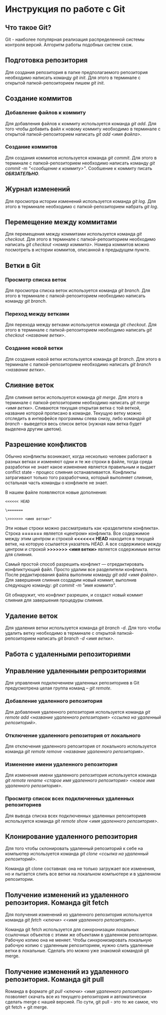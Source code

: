 # Инструкция по работе с Git

## Что такое Git?
Git - наиболее популярная реализация распределенной системы контроля версий. Алгоритм работы подобных систем схож.

## Подготовка репозитория
Для создания репозитория в папке предполагаемого репозитория необходимо написать команду *git init*. Для этого в терминале с открытой папкой-репозиторием пишем *git init*.

## Создание коммитов

### Добавление файлов к коммиту
Для добавления файлов к коммиту используется команда *git add*. Для того чтобы добавить файл к новому коммиту необходимо в терминале с открытой папкой-репозиторием написать *git add <имя файла>*.

### Создание коммитов
Для создания коммитов используется команда *git commit*. Для этого в терминале с папкой-репозиторием необходимо написать команду *git commit -m "<сообщение к коммиту>"*. Сообшение к коммиту писать ***ОБЯЗАТЕЛЬНО***.

## Журнал изменений
Для просмотра истории изменений используется команда *git log*. Для этого в терминале необходимо с папкой-репозиторием набрать *git log*.

## Перемещение между коммитами
Для перемещения между коммитами используется команда *git checkout*. Для этого в терминале с папкой-репозиторием необходимо написать *git checkout <номер коммита>*. Номера коммитов можно посмотреть в истории коммитов, описанной в предыдущем пункте.

## Ветки в Git

### Просмотр списка веток
Для просмотра списка веток используется команда *git branch*. Для этого в терминале с папкой-репозиторием необходимо написать команду *git branch*.

### Переход между ветками
Для перехода между ветками используется команда *git checkout*. Для этого в терминале с папкой-репозиторием необходимо написать *git checkout <название ветки>*.

### Создание новой ветки
Для создания новой ветки используется команда *git branch*. Для этого в терминале с папкой-репозиторием необходимо написать *git branch <название ветки>*.

## Слияние веток 
Для слияния веток используется команда *git merge*. Для этого в терминале с папкой-репозиторием необходимо написать *git merge <имя ветки>*. Сливаются текущая открытая ветка с той веткой, название которой прописано в команде. Текущую ветку можно отследить в интерфейсе программы слева снизу, либо командой *git branch* - выведется весь список веток (нужная нам ветка будет выделена другим цветом).

## Разрешение конфликтов
Обычно конфликты возникают, когда несколько человек работают в разных ветках и изменяют одни и те же строки в файле, тогда среда разработки не знает какое изменение является правильным и выдает conflict state - процесс слияния останавливается. Конфликты затрагивают только того разработчика, который выполняет слияние, остальная часть команды о конфликте не знает. 

В нашем файле появляются новые дополнения:

```
<<<<<< HEAD

\=======

\>>>>>>> <имя ветки>"
```

Эти новые строки можно рассматривать как «разделители конфликта». Строка **=======** является «центром» конфликта. Все содержимое между этим центром и строкой **<<<<<<< HEAD** находится в текущей ветке, на которую ссылается указатель *HEAD*. А все содержимое между центром и строкой **>>>>>>> <имя ветки>** является содержимым ветки для слияния.

Самый простой способ разрешить конфликт — отредактировать конфликтующий файл. Просто удалим все разделители конфликта. После редактирования файла выполним команду *git add <имя файла>*. Для завершения слияния создадим новый коммит, выполнив следующую команду: *git commit -m "имя коммита"*.

Git обнаружит, что конфликт разрешен, и создаст новый коммит слияния для завершения процедуры слияния.

## Удаление веток
Для удаления ветки используется команда *git branch -d*. Для того чтобы удалить ветку необходимо в терминале с открытой папкой-репозиторием написать *git branch -d <имя ветки>*.

## Работа с удаленными репозиториями

## Управление удаленными репрозиториями
Для управления подключением удаленных репозиториев в Git предусмотрена целая группа команд – *git remote*.

### Добавление удаленного репозитория
Для добавления удаленного репозитория используется команда *git remote add <название удаленного репозитория> <ссылка на удаленный репозиторий>*.

### Отключение удаленного репозитория от локального
Для отключения удаленного репозитория от локального используется команда *git remote remove <название удаленного репозитория>*.

### Изменение имени удаленного репозитория
Для изменения имени удаленного репозитория используется команда *git remote rename <старое имя удаленного репозитория> <новое имя удаленного репозитория>*. 

### Просмотр список всех подключенных удаленных репозиториев
Для вывода списка всех подключенных удаленных репозиториев используется команда *git remote show <имя удаленного репозитория>*.

## Клонирование удаленного репозитория
Для того чтобы склонировать удаленный репозиторий к себе на компьютер используется команда *git clone <ссылка на удаленный репозиторий>*.

Команда git clone составная: она не только загружает все изменения, но и пытается слить все ветки на локальном компьютере и в удаленном репозитории.

## Получение изменений из удаленного репозитория. Команда git fetch
Для получения изменений из удаленного репозитория используется команда *git fetch <ключи> <<имя удаленного репозитория>*.

Команда git fetch используется для синхронизации локальных ссылочных объектов с этими же объектами в удаленном репозитории. Рабочую копию она не меняет.
Чтобы синхронизировать локальную рабочую копию с удаленным репозиторием, нужно слить удаленные ветки в локальные. Сделать это можно уже знакомой командой git merge.

## Получение изменений из удаленного репозитория. Команда git pull
Rоманда в формате *git pull <ключи> <имя удаленного репозитория>* позволяет скачать все из текущего репозитория и автоматически сделать merge с нашей версией.
По сути, git pull - это то же самое, что git fetch + git merge.